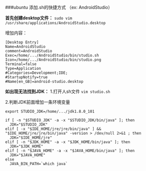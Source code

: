 ###ubuntu 添加.sh的快捷方式 （ex: AndroidStudio）

**首先创建desktop文件：**
`sudo vim /usr/share/applications/AndroidStudio.desktop`

增加内容：
```
[Desktop Entry]
Name=AndroidStudio
comment=AndroidStudio
Exec=/home/.../AndroidStudio/bin/studio.sh
Icon=/home/.../AndroidStudio/bin/studio.png
Terminal=false
Type=Application
#Categories=Development;IDE;
#StartupNotify=true
#Name[en_GB]=android-studio.desktop
```

**如出现无法找到JDK：**
1.打开人sh文件
`vim studio.sh`

2.判断JDK前面增加一条环境变量
```
export STUDIO_JDK=/home/.../jdk1.8.0_101

if [ -n "$STUDIO_JDK" -a -x "$STUDIO_JDK/bin/java" ]; then
  JDK="$STUDIO_JDK"
elif [ -x "$IDE_HOME/jre/jre/bin/java" ] && "$IDE_HOME/jre/jre/bin/java" -version > /dev/null 2>&1 ; then
  JDK="$IDE_HOME/jre"
elif [ -n "$JDK_HOME" -a -x "$JDK_HOME/bin/java" ]; then
  JDK="$JDK_HOME"
elif [ -n "$JAVA_HOME" -a -x "$JAVA_HOME/bin/java" ]; then
  JDK="$JAVA_HOME"
else
  JAVA_BIN_PATH=`which java`
```